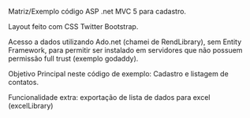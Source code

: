 Matriz/Exemplo código ASP .net MVC 5 para cadastro.

Layout feito com CSS Twitter Bootstrap.

Acesso a dados utilizando Ado.net (chamei de RendLibrary), sem Entity Framework, para permitir ser instalado em servidores que não possuem permissão full trust (exemplo godaddy).

Objetivo Principal neste código de exemplo: Cadastro e listagem de contatos.

Funcionalidade extra: exportação de lista de dados para excel (excelLibrary) 
